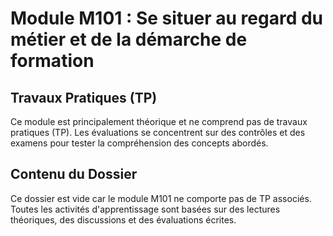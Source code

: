# Module M101 : Se situer au regard du métier et de la démarche de formation 

## Travaux Pratiques (TP)
Ce module est principalement théorique et ne comprend pas de travaux pratiques (TP). Les évaluations se concentrent sur des contrôles et des examens pour tester la compréhension des concepts abordés.

## Contenu du Dossier
Ce dossier est vide car le module M101 ne comporte pas de TP associés. Toutes les activités d'apprentissage sont basées sur des lectures théoriques, des discussions et des évaluations écrites.
